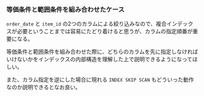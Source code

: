 ### 等価条件と範囲条件を組み合わせたケース

```order_date``` と ```item_id``` の2つのカラムによる絞り込みなので、複合インデックスが必要ということまでは容易にたどり着けると思うが、カラムの指定順番が重要になる。

等価条件と範囲条件を組み合わせた際に、どちらのカラムを先に指定しなければいけないかをインデックスの内部構造を理解した上で説明できるようになってほしい。

また、カラム指定を逆にした場合に現れる ```INDEX SKIP SCAN``` もどういった動作なのか説明できるとなお良い。